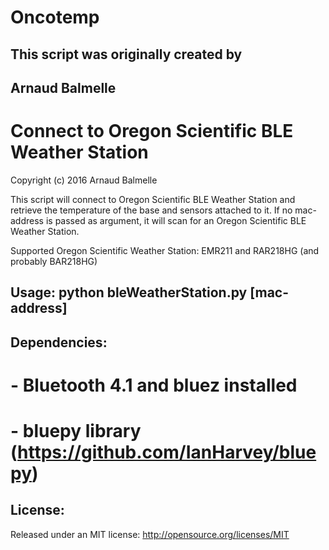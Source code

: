 # Oncotemp

## This script was originally created by 
## Arnaud Balmelle

# Connect to Oregon Scientific BLE Weather Station
Copyright (c) 2016 Arnaud Balmelle

This script will connect to Oregon Scientific BLE Weather Station
and retrieve the temperature of the base and sensors attached to it.
If no mac-address is passed as argument, it will scan for an Oregon Scientific BLE Weather Station.

Supported Oregon Scientific Weather Station: EMR211 and RAR218HG (and probably BAR218HG)

## Usage: python bleWeatherStation.py [mac-address]

## Dependencies:
# - Bluetooth 4.1 and bluez installed
# - bluepy library (https://github.com/IanHarvey/bluepy)

## License: 
Released under an MIT license: http://opensource.org/licenses/MIT
